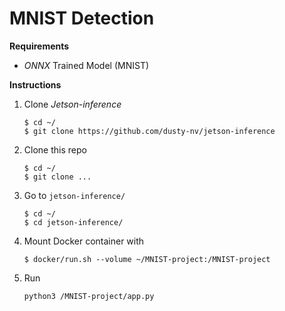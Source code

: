# MNIST Detection

**Requirements**
- *ONNX* Trained Model (MNIST)

**Instructions**

1. Clone *Jetson-inference* 
   ```
   $ cd ~/
   $ git clone https://github.com/dusty-nv/jetson-inference
   ```
2. Clone this repo 
   ```
   $ cd ~/
   $ git clone ...
   ```
3. Go to `jetson-inference/`
   ```
   $ cd ~/
   $ cd jetson-inference/
   ```
4. Mount Docker container with 
   ```
   $ docker/run.sh --volume ~/MNIST-project:/MNIST-project
   ```
5. Run 
   ```
   python3 /MNIST-project/app.py
   ```